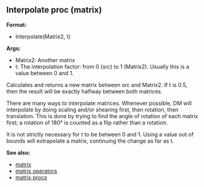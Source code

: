 ## Interpolate proc (matrix)

**Format:**
+   Interpolate(Matrix2, t)
<!-- -->
**Args:**
+   Matrix2: Another matrix
+   t: The interpolation factor: from 0 (src) to 1 (Matrix2). Usually
    this is a value between 0 and 1.


Calculates and returns a new matrix between src and Matrix2. If
t is 0.5, then the result will be exactly halfway between both matrices.


There are many ways to interpolate matrices. Whenever possible,
DM will interpolate by doing scaling and/or shearing first, then
rotation, then translation. This is done by trying to find the angle of
rotation of each matrix first; a rotation of 180° is counted as a flip
rather than a rotation. 

It is not strictly necessary for t to
be between 0 and 1. Using a value out of bounds will extrapolate a
matrix, continuing the change as far as t.

**See also:**
+   [matrix](/ref/matrix.md) 
+   [matrix operators](/ref/matrix/operators.md) 
+   [matrix procs](/ref/matrix/proc.md) <!-- -->